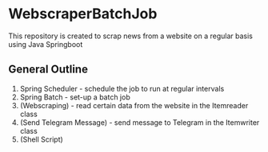 # WebscraperBatchJob
This repository is created to scrap news from a website on a regular basis using Java Springboot

## General Outline
1. Spring Scheduler - schedule the job to run at regular intervals
2. Spring Batch - set-up a batch job
3. (Webscraping) - read certain data from the website in the Itemreader class
2. (Send Telegram Message) - send message to Telegram in the Itemwriter class
3. (Shell Script)
